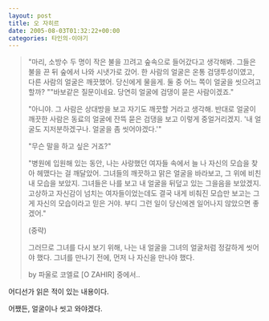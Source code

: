 ```yaml
---
layout: post
title: 오 자히르
date: 2005-08-03T01:32:22+00:00
categories: 타인의-이야기
---
```

<blockquote>"마리, 소방수 두 명이 작은 불을 끄려고 숲속으로 들어갔다고 생각해봐. 그들은 불을 끈 뒤 숲에서 나와 시냇가로 갔어. 한 사람의 얼굴은 온통 검댕투성이였고, 다른 사람의 얼굴은 깨끗했어. 당신에게 물을게. 둘 중 어느 쪽이 얼굴을 씻으려고 할까? ""바보같은 질문이네요. 당연히 얼굴에 검댕이 묻은 사람이겠죠."

"아니야. 그 사람은 상대방을 보고 자기도 깨끗할 거라고 생각해. 반대로 얼굴이 깨끗한 사람은 동료의 얼굴에 잔뜩 묻은 검댕을 보고 이렇게 중얼거리겠지. '내 얼굴도 지저분하겠구나. 얼굴을 좀 씻어야겠다.'"

"무슨 말을 하고 싶은 거죠?"

"병원에 입원해 있는 동안, 나는 사랑했던 여자들 속에서 늘 나 자신의 모습을 찾아 헤맸다는 걸 깨달았어. 그녀들의 깨끗하고 맑은 얼굴을 바라보고, 그 위에 비친 내 모습을 보았지. 그녀들은 나를 보고 내 얼굴을 뒤덮고 있는 그을음을 보았겠지. 고상하고 자신감이 넘치는 여자들이었는데도 결국 내게 비춰진 모습만 보고는 그게 자신의 모습이라고 믿은 거야. 부디 그런 일이 당신에겐 일어나지 않았으면 좋겠어."

(중략)

그러므로 그녀를 다시 보기 위해, 나는 내 얼굴을 그녀의 얼굴처럼 정갈하게 씻어야 했다.
그녀를 만나기 전에, 먼저 나 자신을 만나야 했다.

by 파울로 코엘료 [O ZAHIR] 중에서..
</blockquote>

어디선가 읽은 적이 있는 내용이다.

어쨌든, 얼굴이나 씻고 와야겠다.

